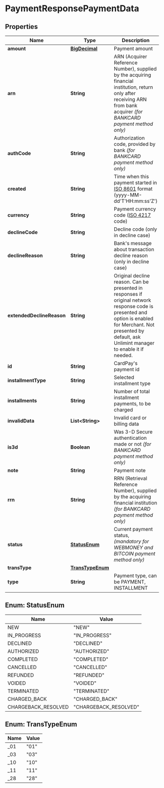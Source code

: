 
# PaymentResponsePaymentData

## Properties
Name | Type | Description | Notes
------------ | ------------- | ------------- | -------------
**amount** | [**BigDecimal**](BigDecimal.md) | Payment amount |  [optional]
**arn** | **String** | ARN (Acquirer Reference Number), supplied by the acquiring financial institution, return only after receiving ARN from bank acquirer *(for BANKCARD payment method only)* |  [optional]
**authCode** | **String** | Authorization code, provided by bank *(for BANKCARD payment method only)* |  [optional]
**created** | **String** | Time when this payment started in [ISO 8601](https://en.wikipedia.org/wiki/ISO_8601) format (yyyy-MM-dd&#39;T&#39;HH:mm:ss&#39;Z&#39;) |  [optional]
**currency** | **String** | Payment currency code ([ISO 4217](https://en.wikipedia.org/wiki/ISO_4217) code) |  [optional]
**declineCode** | **String** | Decline code (only in decline case) |  [optional]
**declineReason** | **String** | Bank&#39;s message about transaction decline reason (only in decline case) |  [optional]
**extendedDeclineReason** | **String** | Original decline reason. Can be presented in responses if original network response code is presented and option is enabled for Merchant. Not presented by default, ask Unlimint manager to enable it if needed. |  [optional]
**id** | **String** | CardPay&#39;s payment id |  [optional]
**installmentType** | **String** | Selected installment type |  [optional]
**installments** | **String** | Number of total installment payments, to be charged |  [optional]
**invalidData** | **List&lt;String&gt;** | Invalid card or billing data |  [optional]
**is3d** | **Boolean** | Was 3-D Secure authentication made or not *(for BANKCARD payment method only)* |  [optional]
**note** | **String** | Payment note |  [optional]
**rrn** | **String** | RRN (Retrieval Reference Number), supplied by the acquiring financial institution *(for BANKCARD payment method only)* |  [optional]
**status** | [**StatusEnum**](#StatusEnum) | Current payment status, *(mandatory for WEBMONEY and BITCOIN payment method only)* |  [optional]
**transType** | [**TransTypeEnum**](#TransTypeEnum) |  |  [optional]
**type** | **String** | Payment type, can be PAYMENT, INSTALLMENT |  [optional]


<a name="StatusEnum"></a>
## Enum: StatusEnum
Name | Value
---- | -----
NEW | &quot;NEW&quot;
IN_PROGRESS | &quot;IN_PROGRESS&quot;
DECLINED | &quot;DECLINED&quot;
AUTHORIZED | &quot;AUTHORIZED&quot;
COMPLETED | &quot;COMPLETED&quot;
CANCELLED | &quot;CANCELLED&quot;
REFUNDED | &quot;REFUNDED&quot;
VOIDED | &quot;VOIDED&quot;
TERMINATED | &quot;TERMINATED&quot;
CHARGED_BACK | &quot;CHARGED_BACK&quot;
CHARGEBACK_RESOLVED | &quot;CHARGEBACK_RESOLVED&quot;


<a name="TransTypeEnum"></a>
## Enum: TransTypeEnum
Name | Value
---- | -----
_01 | &quot;01&quot;
_03 | &quot;03&quot;
_10 | &quot;10&quot;
_11 | &quot;11&quot;
_28 | &quot;28&quot;



